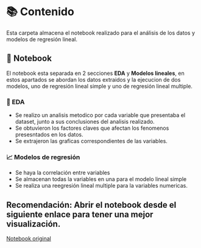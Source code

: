 # 📚 Contenido
Esta carpeta almacena el notebook realizado para el análisis de los datos y modelos de regresión lineal.

## 📒 Notebook

El notebook esta separada en 2 secciones **EDA** y **Modelos lineales**, en estos apartados se abordan los datos extraidos y la ejecucion de dos modelos,
uno de regresión lineal simple y uno de regresión lineal multiple.

### 🔎 EDA

* Se realizo un analisis metodico por cada variable que presentaba el dataset, junto a sus conclusiones del analisis realizado.
* Se obtuvieron los factores claves que afectan los fenomenos presesntados en los datos.
* Se extrajeron las graficas correspondientes de las variables.

### 📈 Modelos de regresión

* Se haya la correlación entre variables
* Se almacenan todas la variables en una para el modelo lineal simple
* Se realiza una reegresión lineal multiple para la variables numericas.

## Recomendación: Abrir el notebook desde el siguiente enlace para tener una mejor visualización.
[Notebook original](https://colab.research.google.com/drive/1OSbDDMYNDMRsXZi7BFcfjadVbAyeyEBv?usp=sharing)
